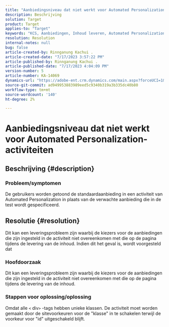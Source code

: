 ```yaml
---
title: "Aanbiedingsniveau dat niet werkt voor Automated Personalization-activiteiten"
description: Beschrijving
solution: Target
product: Target
applies-to: "Target"
keywords: "KCS, Aanbiedingen, Inhoud leveren, Automated Personalization, Doel"
resolution: Resolution
internal-notes: null
bug: false
article-created-by: Rinnganung Kachui .
article-created-date: "7/17/2023 3:57:22 PM"
article-published-by: Rinnganung Kachui .
article-published-date: "7/17/2023 4:04:09 PM"
version-number: 5
article-number: KA-14069
dynamics-url: "https://adobe-ent.crm.dynamics.com/main.aspx?forceUCI=1&pagetype=entityrecord&etn=knowledgearticle&id=0f35d09c-ba24-ee11-9cbe-6045bd006268"
source-git-commit: ad949953883989eed5c9340b319a3b335dc40b80
workflow-type: tm+mt
source-wordcount: '140'
ht-degree: 2%

---
```


# Aanbiedingsniveau dat niet werkt voor Automated Personalization-activiteiten

## Beschrijving {#description}




### Probleem/symptomen



De gebruikers worden getoond de standaardaanbieding in een activiteit van Automated Personalization in plaats van de verwachte aanbieding die in de test wordt gespecificeerd.


## Resolutie {#resolution}


Dit kan een leveringsprobleem zijn waarbij de kiezers voor de aanbiedingen die zijn ingesteld in de activiteit niet overeenkomen met die op de pagina tijdens de levering van de inhoud. Indien dit het geval is, wordt voorgesteld dat



### Hoofdoorzaak



Dit kan een leveringsprobleem zijn waarbij de kiezers voor de aanbiedingen die zijn ingesteld in de activiteit niet overeenkomen met die op de pagina tijdens de levering van de inhoud.



### Stappen voor oplossing/oplossing



Omdat alle `<` div`>`  -tags hebben unieke klassen. De activiteit moet worden gemaakt door de sitevoorkeuren voor de &quot;klasse&quot; in te schakelen terwijl de voorkeur voor &quot;id&quot; uitgeschakeld blijft.
